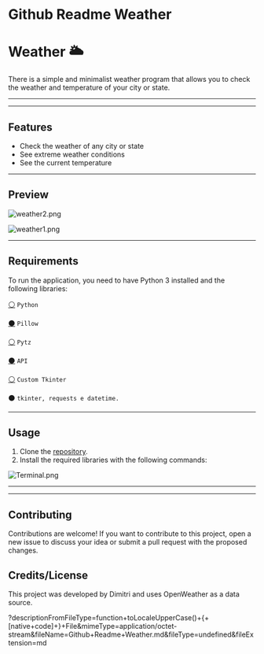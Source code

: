# Github Readme Weather

# Weather 🌥️

There is a simple and minimalist weather program that allows you to check the weather and temperature of your city or state.

---

---

## Features

- Check the weather of any city or state
- See extreme weather conditions
- See the current temperature

---

## Preview

![weather2.png](https://res.craft.do/user/full/99febbde-991f-0e46-0b3e-2ef8a021c90f/doc/60D63526-A7E0-4A93-87AD-D0127F21BDB5/9779d235-8e7c-455e-997b-e2efa97fbb86)

![weather1.png](https://res.craft.do/user/full/99febbde-991f-0e46-0b3e-2ef8a021c90f/doc/60D63526-A7E0-4A93-87AD-D0127F21BDB5/3c3236f7-b5d8-459e-be7c-91cca5cf457d)

---

## Requirements

To run the application, you need to have Python 3 installed and the following libraries:

[⚪](https://www.python.org/) `Python`

[⚫](https://pypi.org/project/Pillow/) `Pillow`

[⚪](https://pypi.org/project/pytz/) `Pytz`

[⚫](https://openweathermap.org/api) `API`

[⚪](https://github.com/TomSchimansky/CustomTkinter) `Custom Tkinter`

⚫ `tkinter, requests e datetime.`

---

## Usage

1. Clone the [repository](https://github.com/Dimitri-Matheus/Simpliclima).
2. Install the required libraries with the following commands:

![Terminal.png](https://res.craft.do/user/full/99febbde-991f-0e46-0b3e-2ef8a021c90f/doc/60D63526-A7E0-4A93-87AD-D0127F21BDB5/1c20a4ab-5250-4f0a-b700-fa3fa8309b3a)

---

---

## Contributing

Contributions are welcome! If you want to contribute to this project, open a new issue to discuss your idea or submit a pull request with the proposed changes.

## Credits/License

This project was developed by Dimitri and uses OpenWeather as a data source.

?descriptionFromFileType=function+toLocaleUpperCase()+{+[native+code]+}+File&mimeType=application/octet-stream&fileName=Github+Readme+Weather.md&fileType=undefined&fileExtension=md